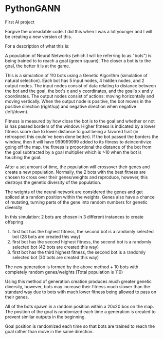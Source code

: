 # PythonGANN
First AI project

Forgive the unreadable code. I did this when I was a lot younger and I will be creating a new version of this.

For a description of what this is:

A population of Neural Networks (which I will be referring to as "bots") is being trained to to reach a goal (green square). The closer a bot is to the goal, the better it is at the game.

This is a simulation of 110 bots using a Genetic Algorithm (simulation of natural selection).
Each bot has 5 input nodes, 4 hidden nodes, and 2 output nodes.
The input nodes consist of data relating to distance between the bot and the goal, the bot's x and y coordinates, and the goal's x and y coordinates.
The output nodes consist of actions: moving horizontally and moving vertically.
When the output node is positive, the bot moves in the positive direction (right/up) and negative direction when negative (left/down).

Fitness is measured by how close the bot is to the goal and whether or not is has passed borders of the window.
Higher fitness is indicated by a lower fitness score due to lower distance to goal being a favored trait (in retrospect this could've been done better).
If the bot passed the borders the window, then it will have 999999999 added to its fitness to deincentivize going off the map.
the fitness is proportional the distance of the bot from the goal subtracted by a goal multiplier which is >10 when the bot is touching the goal.

After a set amount of time, the population will crossover their genes and create a new population.
Normally, the 2 bots with the best fitness are chosen to cross over their genes/weights and reproduce, however, this destroys the genetic diversity of the population.

The weights of the neural network are considered the genes and get spliced at a random position within the weights.
Genes also have a chance of mutating, turning parts of the gene into random numbers for genetic diversity

In this simulation:
2 bots are chosen in 3 different instances to create offspring
  1. first bot has the highest fitness, the second bot is a randomly selected bot (28 bots are created this way)
  2. first bot has the second highest fitness, the second bot is a randomly selected bot (42 bots are created this way)
  3. first bot has the third highest fitness, the second bot is a randomly selected bot (30 bots are created this way)

The new generation is formed by the above method + 10 bots with completely random genes/weights (Total population is 110)

Using this method of generation creation produces much greater genetic diversity, however, bots may increase their fitness much slower than the standard way due to bots with much lower fitness being allowed to pass on their genes.

All of the bots spawn in a random position within a 20x20 box on the map. The position of the goal is randomized each time a generation is created to prevent similar outputs in the beginning.

Goal position is randomized each time so that bots are trained to reach the goal rather than move in the same direction.
